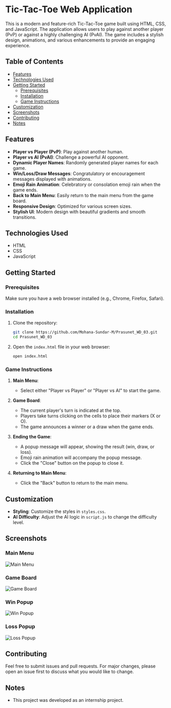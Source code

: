 # Tic-Tac-Toe Web Application

This is a modern and feature-rich Tic-Tac-Toe game built using HTML, CSS, and JavaScript. The application allows users to play against another player (PvP) or against a highly challenging AI (PvAI). The game includes a stylish design, animations, and various enhancements to provide an engaging experience.

## Table of Contents

- [Features](#features)
- [Technologies Used](#technologies-used)
- [Getting Started](#getting-started)
  - [Prerequisites](#prerequisites)
  - [Installation](#installation)
  - [Game Instructions](#game-instructions)
- [Customization](#customization)
- [Screenshots](#screenshots)
- [Contributing](#contributing)
- [Notes](#notes)

## Features

- **Player vs Player (PvP)**: Play against another human.
- **Player vs AI (PvAI)**: Challenge a powerful AI opponent.
- **Dynamic Player Names**: Randomly generated player names for each game.
- **Win/Loss/Draw Messages**: Congratulatory or encouragement messages displayed with animations.
- **Emoji Rain Animation**: Celebratory or consolation emoji rain when the game ends.
- **Back to Main Menu**: Easily return to the main menu from the game board.
- **Responsive Design**: Optimized for various screen sizes.
- **Stylish UI**: Modern design with beautiful gradients and smooth transitions.

## Technologies Used

- HTML
- CSS
- JavaScript

## Getting Started

### Prerequisites

Make sure you have a web browser installed (e.g., Chrome, Firefox, Safari).

### Installation

1. Clone the repository:
    ```bash
    git clone https://github.com/Mohana-Sundar-M/Prasunet_WD_03.git
    cd Prasunet_WD_03
    ```

2. Open the `index.html` file in your web browser:
    ```bash
    open index.html
    ```

### Game Instructions

1. **Main Menu**:
    - Select either "Player vs Player" or "Player vs AI" to start the game.

2. **Game Board**:
    - The current player's turn is indicated at the top.
    - Players take turns clicking on the cells to place their markers (X or O).
    - The game announces a winner or a draw when the game ends.

3. **Ending the Game**:
    - A popup message will appear, showing the result (win, draw, or loss).
    - Emoji rain animation will accompany the popup message.
    - Click the "Close" button on the popup to close it.

4. **Returning to Main Menu**:
    - Click the "Back" button to return to the main menu.
## Customization

- **Styling**: Customize the styles in `styles.css`.
- **AI Difficulty**: Adjust the AI logic in `script.js` to change the difficulty level.

## Screenshots

### Main Menu
![Main Menu](screenshots/main.png)

### Game Board
![Game Board](screenshots/game-board.png)

### Win Popup
![Win Popup](screenshots/win-popup.png)

### Loss Popup
![Loss Popup](screenshots/loss-popup.png)

## Contributing

Feel free to submit issues and pull requests. For major changes, please open an issue first to discuss what you would like to change.

## Notes

- This project was developed as an internship project.

